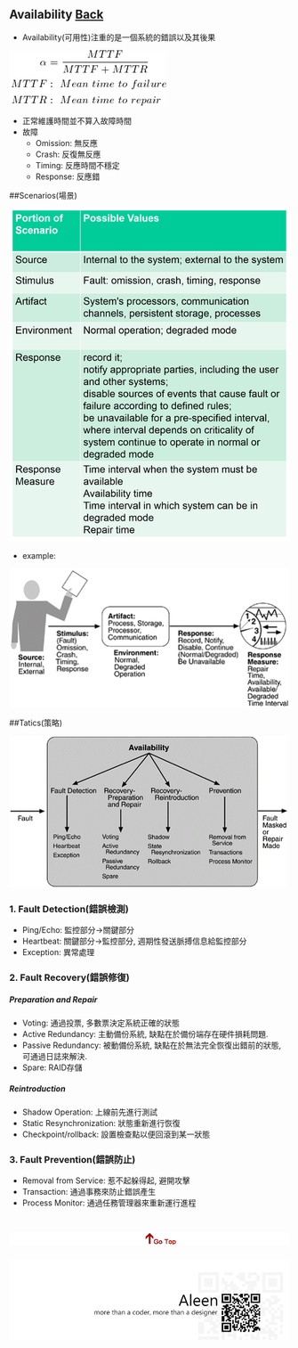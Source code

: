 ## Availability	[Back](./../QA.md)
- Availability(可用性)注重的是一個系統的錯誤以及其後果

<img src="./availability_define.png">

- 正常維護時間並不算入故障時間
- 故障
	- Omission: 無反應
	- Crash: 反復無反應
	- Timing: 反應時間不穩定
	- Response: 反應錯

##Scenarios(場景)

<img src="./scenario_list.png">

- example:

<img src="./availability_scenario.png">



##Tatics(策略)

<img src="./availability_tactics.png">

### 1. Fault Detection(錯誤檢測)
- Ping/Echo: 監控部分->關鍵部分
- Heartbeat: 關鍵部分->監控部分, 週期性發送脈搏信息給監控部分
- Exception: 異常處理

### 2. Fault Recovery(錯誤修復)

##### Preparation and Repair

- Voting: 通過投票, 多數票決定系統正確的狀態
- Active Redundancy: 主動備份系統, 缺點在於備份端存在硬件損耗問題.
- Passive Redundancy: 被動備份系統, 缺點在於無法完全恢復出錯前的狀態, 可通過日誌來解決.
- Spare: RAID存儲

##### Reintroduction

- Shadow Operation: 上線前先進行測試
- Static Resynchronization: 狀態重新進行恢復
- Checkpoint/rollback: 設置檢查點以便回滾到某一狀態

### 3. Fault Prevention(錯誤防止)
- Removal from Service: 惹不起躲得起, 避開攻擊
- Transaction: 通過事務來防止錯誤產生
- Process Monitor: 通過任務管理器來重新運行進程

<a href="#" style="left:200px;"><img src="./../../../pic/gotop.png"></a>
=====
<a href="http://aleen42.github.io/" target="_blank" ><img src="./../../../pic/tail.gif"></a>

